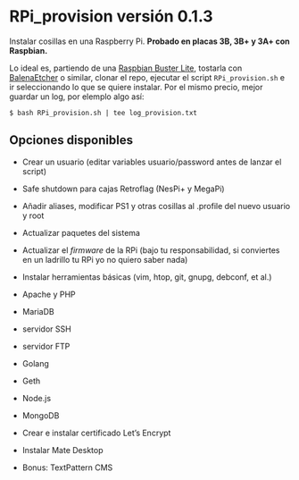 # RPi_provision versión 0.1.3

Instalar cosillas en una Raspberry Pi. **Probado en placas 3B, 3B+ y 3A+ con Raspbian.**

Lo ideal es, partiendo de una [Raspbian Buster Lite](https://downloads.raspberrypi.org/raspbian_full_latest.torrent), tostarla  con [BalenaEtcher](https://www.balena.io/etcher/) o similar, clonar el repo, ejecutar el script `RPi_provision.sh` e ir seleccionando lo que se quiere instalar. Por el mismo precio, mejor guardar un log, por elemplo algo así:

`$ bash RPi_provision.sh | tee log_provision.txt` 

## Opciones disponibles

+ Crear un usuario (editar variables usuario/password antes de lanzar el script)
+ Safe shutdown para cajas Retroflag (NesPi+ y MegaPi)
+ Añadir aliases, modificar PS1 y otras cosillas al .profile del nuevo usuario y root
+ Actualizar paquetes del sistema
+ Actualizar el *firmware* de la RPi (bajo tu responsabilidad, si conviertes en un ladrillo tu RPi yo no quiero saber nada)
+ Instalar herramientas básicas (vim, htop, git, gnupg, debconf, et al.)
+ Apache y PHP
+ MariaDB
+ servidor SSH
+ servidor FTP
+ Golang
+ Geth
+ Node.js
+ MongoDB
+ Crear e instalar certificado Let’s Encrypt
+ Instalar Mate Desktop

+ Bonus: TextPattern CMS